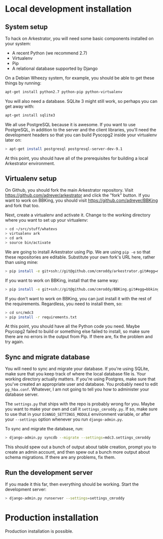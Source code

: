 Local development installation
==============================

System setup
------------

To hack on Arkestrator, you will need some basic components installed on your system:

- A recent Python (we recommend 2.7)
- Virtualenv
- Pip
- A relational database supported by Django

On a Debian Wheezy system, for example, you should be able to get these things by running:

```bash
apt-get install python2.7 python-pip python-virtualenv
```

You will also need a database. SQLite 3 might still work, so perhaps you can get away with:

```bash
apt-get install sqlite3
```

We all use PostgreSQL because it is awesome. If you want to use PostgreSQL, in addition to the server and the client libraries, you'll need the development headers so that you can build Pyscopg2 inside your virtualenv later on:

```bash
> apt-get install postgresql postgresql-server-dev-9.1
```

At this point, you should have all of the prerequisites for building a local Arkestrator environment.

Virtualenv setup
----------------

On Github, you should fork the main Arkestrator repository. Visit https://github.com/adreyer/arkestrator and click the "fork" button. If you want to work on BBKing, you should visit https://github.com/adreyer/BBKing and fork that too.

Next, create a virtualenv and activate it. Change to the working directory where you want to set up your virtualenv:

```bash
> cd ~/src/stuff/whatevs
> virtualenv ark
> cd ark
> source bin/activate
```

We are going to install Arkestrator using Pip. We are using `pip -e` so that these repositories are editable. Substitute your own fork's URL here, rather than using mine:

```bash
> pip install -e git+ssh://git@github.com/cmroddy/arkestrator.git#egg=mdc3
```

If you want to work on BBKing, install that the same way:

```bash
> pip install -e git+ssh://git@github.com/cmroddy/BBKing.git#egg=bbking
```

If you don't want to work on BBKing, you can just install it with the rest of the requirements. Regardless, you need to install them, so:

```bash
> cd src/mdc3
> pip install -r requirements.txt
```

At this point, you should have all the Python code you need. Maybe Psycopg2 failed to build or something else failed to install, so make sure there are no errors in the output from Pip. If there are, fix the problem and try again.

Sync and migrate database
-------------------------

You will need to sync and migrate your database. If you're using SQLite, make sure that you keep track of where the local database file is. Your working directory actually matters. If you're using Postgres, make sure that you've created an appropriate user and database. You probably need to edit `pg_hba.conf`. Whatever, I am not going to tell you how to administer your database server.

The `settings.py` that ships with the repo is probably wrong for you. Maybe you want to make your own and call it `settings_cmroddy.py`. If so, make sure to use that in your `DJANGO_SETTINGS_MODULE` environment variable, or after your `--settings` option whenever you run `django-admin.py`.

To sync and migrate the database, run:

```bash
> django-admin.py syncdb --migrate --settings=mdc3.settings_cmroddy
```

This should spew out a bunch of output about table creation, prompt you to create an admin account, and then spew out a bunch more output about schema migrations. If there are any problems, fix them.

Run the development server
--------------------------

If you made it this far, then everything should be working. Start the development server:

```bash
> django-admin.py runserver --settings=settings_cmroddy
```


Production installation
=======================

Production installation is possible.

